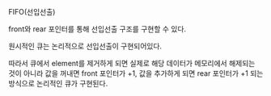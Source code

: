 FIFO(선입선출)

front와 rear 포인터를 통해 선입선출 구조를 구현할 수 있다.

원시적인 큐는 논리적으로 선입선출이 구현되어있다.

따라서 큐에서 element를 제거하게 되면 실제로 해당 데이터가 메모리에서 해제되는 것이 아니라 값을 꺼내면 front 포인터가 +1, 값을 추가하게 되면 rear 포인터가 +1 되는 방식으로 논리적인 큐가 구현된다.
